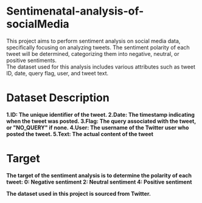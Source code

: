 # Sentimenatal-analysis-of-socialMedia
This project aims to perform sentiment analysis on social media data, specifically focusing on analyzing tweets. The sentiment polarity of each tweet will be determined, categorizing them into negative, neutral, or positive sentiments.<br>
The dataset used for this analysis includes various attributes such as tweet ID, date, query flag, user, and tweet text.

<h1><b>Dataset Description<b></h1>
1.<b>ID</b>: The unique identifier of the tweet.
2.<b>Date</b>: The timestamp indicating when the tweet was posted.
3.<b>Flag</b>: The query associated with the tweet, or "NO_QUERY" if none.
4.<b>User</b>: The username of the Twitter user who posted the tweet.
5.<b>Text</b>: The actual content of the tweet

<h1><b>Target</b></h1>
The target of the sentiment analysis is to determine the polarity of each tweet:
0: Negative sentiment
2: Neutral sentiment
4: Positive sentiment

<b>The dataset used in this project is sourced from Twitter.</b>
